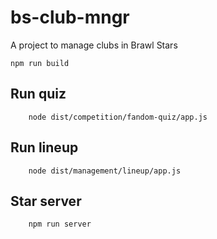 # bs-club-mngr
A project to manage clubs in Brawl Stars

```
npm run build
```

## Run quiz
```
    node dist/competition/fandom-quiz/app.js
```

## Run lineup
```
    node dist/management/lineup/app.js
```

## Star server

```
    npm run server
```